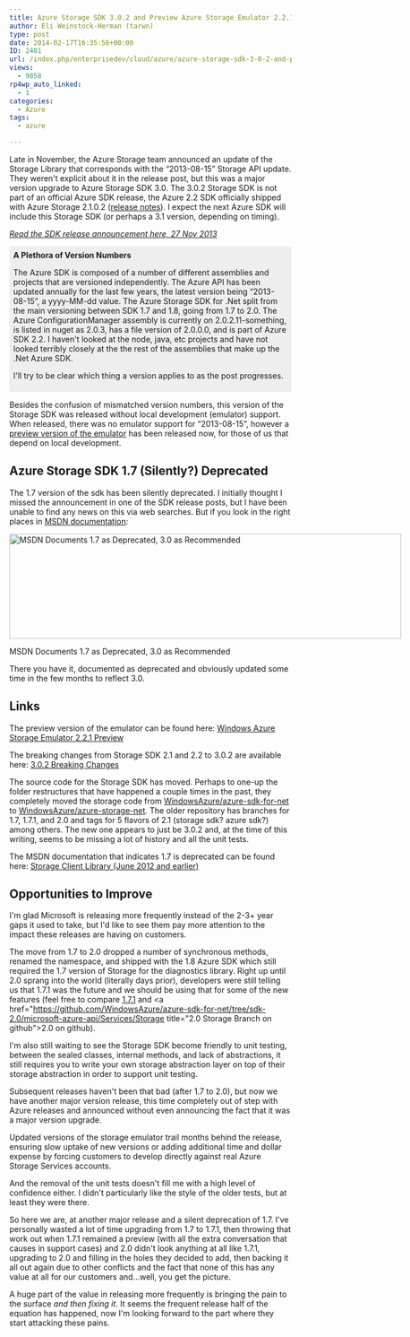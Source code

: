 ```yaml
---
title: Azure Storage SDK 3.0.2 and Preview Azure Storage Emulator 2.2.1
author: Eli Weinstock-Herman (tarwn)
type: post
date: 2014-02-17T16:35:56+00:00
ID: 2401
url: /index.php/enterprisedev/cloud/azure/azure-storage-sdk-3-0-2-and-preview-azure-storage-emulator-2-2-1/
views:
  - 9858
rp4wp_auto_linked:
  - 1
categories:
  - Azure
tags:
  - azure

---
```

Late in November, the Azure Storage team announced an update of the Storage Library that corresponds with the “2013-08-15” Storage API update. They weren't explicit about it in the release post, but this was a major version upgrade to Azure Storage SDK 3.0. The 3.0.2 Storage SDK is not part of an official Azure SDK release, the Azure 2.2 SDK officially shipped with Azure Storage 2.1.0.2 ([release notes][1]). I expect the next Azure SDK will include this Storage SDK (or perhaps a 3.1 version, depending on timing).

_[Read the SDK release announcement here, 27 Nov 2013][2]_

<div style="background-color: #eeeeee; padding: .5em">
  <strong>A Plethora of Version Numbers</strong></p> 
  
  <p>
    The Azure SDK is composed of a number of different assemblies and projects that are versioned independently. The Azure API has been updated annually for the last few years, the latest version being “2013-08-15”, a yyyy-MM-dd value. The Azure Storage SDK for .Net split from the main versioning between SDK 1.7 and 1.8, going from 1.7 to 2.0. The Azure ConfigurationManager assembly is currently on 2.0.2.11-something, is listed in nuget as 2.0.3, has a file version of 2.0.0.0, and is part of Azure SDK 2.2. I haven't looked at the node, java, etc projects and have not looked terribly closely at the the rest of the assemblies that make up the .Net Azure SDK.
  </p>
  
  <p>
    I'll try to be clear which thing a version applies to as the post progresses.
  </p>
</div>

Besides the confusion of mismatched version numbers, this version of the Storage SDK was released without local development (emulator) support. When released, there was no emulator support for “2013-08-15”, however a [preview version of the emulator][3] has been released now, for those of us that depend on local development.

## Azure Storage SDK 1.7 (Silently?) Deprecated

The 1.7 version of the sdk has been silently deprecated. I initially thought I missed the announcement in one of the SDK release posts, but I have been unable to find any news on this via web searches. But if you look in the right places in [MSDN documentation][4]:

<div id="attachment_2408" style="width: 710px" class="wp-caption aligncenter">
  <a href="/wp-content/uploads/2014/02/AzureSDK1.7Deprecated.png"><img src="/wp-content/uploads/2014/02/AzureSDK1.7Deprecated.png" alt="MSDN Documents 1.7 as Deprecated, 3.0 as Recommended" width="700" height="187" class="size-full wp-image-2408" srcset="/wp-content/uploads/2014/02/AzureSDK1.7Deprecated.png 700w, /wp-content/uploads/2014/02/AzureSDK1.7Deprecated-300x80.png 300w" sizes="(max-width: 700px) 100vw, 700px" /></a>
  
  <p class="wp-caption-text">
    MSDN Documents 1.7 as Deprecated, 3.0 as Recommended
  </p>
</div>

There you have it, documented as deprecated and obviously updated some time in the few months to reflect 3.0.

## Links

The preview version of the emulator can be found here: [Windows Azure Storage Emulator 2.2.1 Preview][3] 

The breaking changes from Storage SDK 2.1 and 2.2 to 3.0.2 are available here: [3.0.2 Breaking Changes][5]

The source code for the Storage SDK has moved. Perhaps to one-up the folder restructures that have happened a couple times in the past, they completely moved the storage code from [WindowsAzure/azure-sdk-for-net][6] to [WindowsAzure/azure-storage-net][7]. The older repository has branches for 1.7, 1.7.1, and 2.0 and tags for 5 flavors of 2.1 (storage sdk? azure sdk?) among others. The new one appears to just be 3.0.2 and, at the time of this writing, seems to be missing a lot of history and all the unit tests.

The MSDN documentation that indicates 1.7 is deprecated can be found here: [Storage Client Library (June 2012 and earlier)][4]

## Opportunities to Improve

I'm glad Microsoft is releasing more frequently instead of the 2-3+ year gaps it used to take, but I'd like to see them pay more attention to the impact these releases are having on customers.

The move from 1.7 to 2.0 dropped a number of synchronous methods, renamed the namespace, and shipped with the 1.8 Azure SDK which still required the 1.7 version of Storage for the diagnostics library. Right up until 2.0 sprang into the world (literally days prior), developers were still telling us that 1.7.1 was the future and we should be using that for some of the new features (feel free to compare [1.7.1][8] and <a href="https://github.com/WindowsAzure/azure-sdk-for-net/tree/sdk-2.0/microsoft-azure-api/Services/Storage title="2.0 Storage Branch on github">2.0</a> on github). 

I'm also still waiting to see the Storage SDK become friendly to unit testing, between the sealed classes, internal methods, and lack of abstractions, it still requires you to write your own storage abstraction layer on top of their storage abstraction in order to support unit testing.

Subsequent releases haven't been that bad (after 1.7 to 2.0), but now we have another major version release, this time completely out of step with Azure releases and announced without even announcing the fact that it was a major version upgrade. 

Updated versions of the storage emulator trail months behind the release, ensuring slow uptake of new versions or adding additional time and dollar expense by forcing customers to develop directly against real Azure Storage Services accounts.

And the removal of the unit tests doesn't fill me with a high level of confidence either. I didn't particularly like the style of the older tests, but at least they were there.

So here we are, at another major release and a silent deprecation of 1.7. I've personally wasted a lot of time upgrading from 1.7 to 1.7.1, then throwing that work out when 1.7.1 remained a preview (with all the extra conversation that causes in support cases) and 2.0 didn't look anything at all like 1.7.1, upgrading to 2.0 and filling in the holes they decided to add, then backing it all out again due to other conflicts and the fact that none of this has any value at all for our customers and…well, you get the picture.

A huge part of the value in releasing more frequently is bringing the pain to the surface _and then fixing it_. It seems the frequent release half of the equation has happened, now I'm looking forward to the part where they start attacking these pains.

 [1]: http://msdn.microsoft.com/en-us/library/windowsazure/dn459835.aspx
 [2]: http://blogs.msdn.com/b/windowsazurestorage/archive/2013/11/27/windows-azure-storage-release-introducing-cors-json-minute-metrics-and-more.aspx
 [3]: http://www.microsoft.com/en-us/download/details.aspx?id=41670
 [4]: http://msdn.microsoft.com/en-us/library/wa_storage_mref_reference_home.aspx
 [5]: https://github.com/WindowsAzure/azure-storage-net/blob/ffdb2ebaeede29449afb810bc94e4bb9224c9ca3/BreakingChanges.txt "3.0.2 Breaking Changes on github"
 [6]: https://github.com/WindowsAzure/azure-sdk-for-net "WindowsAzure/azure-sdk-for-net on github"
 [7]: https://github.com/WindowsAzure/azure-storage-net "WindowsAzure/azure-storage-net on github"
 [8]: https://github.com/WindowsAzure/azure-sdk-for-net/tree/sdk_1.7.1/microsoft-azure-api